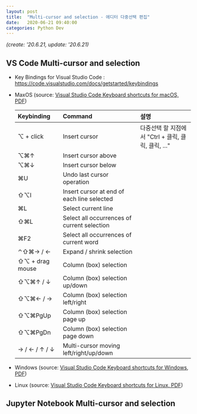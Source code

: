 ```yaml
---
layout: post
title:  "Multi-cursor and selection - 에디터 다중선택 편집"
date:   2020-06-21 09:40:00
categories: Python Dev
---
```


*(create: '20.6.21, update: '20.6.21)*

## VS Code Multi-cursor and selection

- Key Bindings for Visual Studio Code : <https://code.visualstudio.com/docs/getstarted/keybindings>

- MaxOS (source: [Visual Studio Code Keyboard shortcuts for macOS, PDF](https://code.visualstudio.com/shortcuts/keyboard-shortcuts-macos.pdf))

  | Keybinding      | Command                                     | 설명                                                |
  | :-------------- | :------------------------------------------ | :-------------------------------------------------- |
  | ⌥ + click       | Insert cursor                               | 다중선택 할 지점에서 "Ctrl + 클릭, 클릭, 클릭, ..." |
  | ⌥⌘↑             | Insert cursor above                         |                                                     |
  | ⌥⌘↓             | Insert cursor below                         |                                                     |
  | ⌘U              | Undo last cursor operation                  |                                                     |
  | ⇧⌥I             | Insert cursor at end of each line selected  |                                                     |
  | ⌘L              | Select current line                         |                                                     |
  | ⇧⌘L             | Select all occurrences of current selection |                                                     |
  | ⌘F2             | Select all occurrences of current word      |                                                     |
  | ⌃⇧⌘→ / ←        | Expand / shrink selection                   |                                                     |
  | ⇧⌥ + drag mouse | Column (box) selection                      |                                                     |
  | ⇧⌥⌘↑ / ↓        | Column (box) selection up/down              |                                                     |
  | ⇧⌥⌘← / →        | Column (box) selection left/right           |                                                     |
  | ⇧⌥⌘PgUp         | Column (box) selection page up              |                                                     |
  | ⇧⌥⌘PgDn         | Column (box) selection page down            |                                                     |
  | → / ← / ↑ / ↓   | Multi-cursor moving left/right/up/down      |                                                     |

- Windows (source: [Visual Studio Code Keyboard shortcuts for Windows, PDF](https://code.visualstudio.com/shortcuts/keyboard-shortcuts-windows.pdf))

- Linux (source: [Visual Studio Code Keyboard shortcuts for Linux, PDF](https://code.visualstudio.com/shortcuts/keyboard-shortcuts-linux.pdf))

## Jupyter Notebook Multi-cursor and selection
